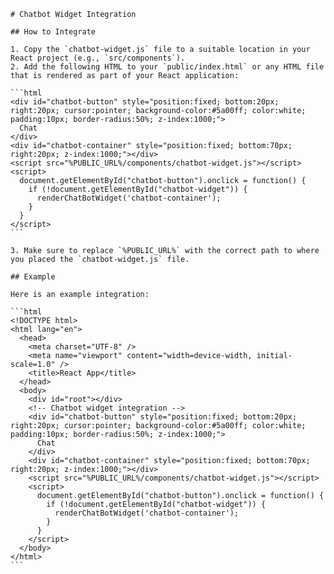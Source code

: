 
    # Chatbot Widget Integration

    ## How to Integrate

    1. Copy the `chatbot-widget.js` file to a suitable location in your React project (e.g., `src/components`).
    2. Add the following HTML to your `public/index.html` or any HTML file that is rendered as part of your React application:

    ```html
    <div id="chatbot-button" style="position:fixed; bottom:20px; right:20px; cursor:pointer; background-color:#5a00ff; color:white; padding:10px; border-radius:50%; z-index:1000;">
      Chat
    </div>
    <div id="chatbot-container" style="position:fixed; bottom:70px; right:20px; z-index:1000;"></div>
    <script src="%PUBLIC_URL%/components/chatbot-widget.js"></script>
    <script>
      document.getElementById("chatbot-button").onclick = function() {
        if (!document.getElementById("chatbot-widget")) {
          renderChatBotWidget('chatbot-container');
        }
      }
    </script>
    ```

    3. Make sure to replace `%PUBLIC_URL%` with the correct path to where you placed the `chatbot-widget.js` file.

    ## Example

    Here is an example integration:

    ```html
    <!DOCTYPE html>
    <html lang="en">
      <head>
        <meta charset="UTF-8" />
        <meta name="viewport" content="width=device-width, initial-scale=1.0" />
        <title>React App</title>
      </head>
      <body>
        <div id="root"></div>
        <!-- Chatbot widget integration -->
        <div id="chatbot-button" style="position:fixed; bottom:20px; right:20px; cursor:pointer; background-color:#5a00ff; color:white; padding:10px; border-radius:50%; z-index:1000;">
          Chat
        </div>
        <div id="chatbot-container" style="position:fixed; bottom:70px; right:20px; z-index:1000;"></div>
        <script src="%PUBLIC_URL%/components/chatbot-widget.js"></script>
        <script>
          document.getElementById("chatbot-button").onclick = function() {
            if (!document.getElementById("chatbot-widget")) {
              renderChatBotWidget('chatbot-container');
            }
          }
        </script>
      </body>
    </html>
    ```
    